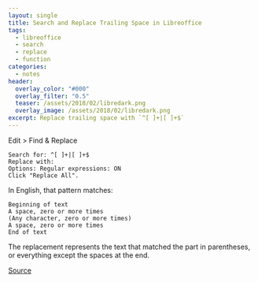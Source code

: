 ```yaml
---
layout: single
title: Search and Replace Trailing Space in Libreoffice
tags:
  - libreoffice
  - search
  - replace
  - function
categories:
  - notes
header:
  overlay_color: "#000"
  overlay_filter: "0.5"
  teaser: /assets/2018/02/libredark.png
  overlay_image: /assets/2018/02/libredark.png
excerpt: Replace trailing space with `^[ ]+|[ ]+$`
---
```

Edit > Find & Replace

    Search for: ^[ ]+|[ ]+$
    Replace with:
    Options: Regular expressions: ON
    Click "Replace All".

In English, that pattern matches:

    Beginning of text
    A space, zero or more times
    (Any character, zero or more times)
    A space, zero or more times
    End of text

The replacement represents the text that matched the part in parentheses, or everything except the spaces at the end.

[Source](https://forum.openoffice.org/en/forum/viewtopic.php?f=9&t=15879&start=0)
